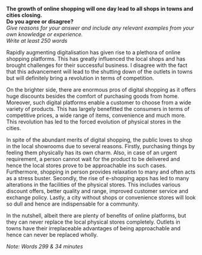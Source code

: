 **The growth of online shopping will one day lead to all shops in towns and cities closing.**  
**Do you agree or disagree?**  
*Give reasons for your answer and include any relevant examples from your own knowledge or experience.*  
*Write at least 250 words*  

Rapidly augmenting digitalisation has given rise to a plethora of online shopping platforms. This has greatly influenced the local shops and has brought challenges for their successful business. I disagree with the fact that this advancement will lead to the shutting down of the outlets in towns but will definitely bring a revolution in terms of competition. 

On the brighter side, there are enormous pros of digital shopping as it offers huge discounts besides the comfort of purchasing goods from home. Moreover, such digital platforms enable a customer to choose from a wide variety of products. This has largely benefitted the consumers in terms of competitive prices, a wide range of items, convenience and much more. This revolution has led to the forced evolution of physical stores in the cities.

In spite of the abundant merits of digital shopping, the public loves to shop in the local showrooms due to several reasons. Firstly, purchasing things by feeling them physically has its own charm. Also, in case of an urgent requirement, a person cannot wait for the product to be delivered and hence the local stores prove to be approachable ins such cases. Furthermore, shopping in person provides relaxation to many and often acts as a stress buster. Secondly, the rise of e-shopping apps has led to many alterations in the facilities of the physical stores. This includes various discount offers, better quality and range, improved customer service and exchange policy. Lastly, a city without shops or convenience stores will look so dull and hence are indispensable for a community.

In the nutshell, albeit there are plenty of benefits of online platforms, but they can never replace the local physical stores completely. Outlets in towns have their irreplaceable advantages of being approachable and hence can never be replaced wholly.

*Note: Words 299 & 34 minutes*
